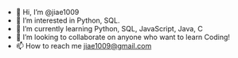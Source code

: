 - 👋 Hi, I’m @jiae1009
- 👀 I’m interested in Python, SQL.
- 🌱 I’m currently learning Python, SQL, JavaScript, Java, C
- 💞️ I’m looking to collaborate on anyone who want to learn Coding!
- 📫 How to reach me jiae1009@gmail.com 

<!---
jiae1009/jiae1009 is a ✨ special ✨ repository because its `README.md` (this file) appears on your GitHub profile.
You can click the Preview link to take a look at your changes.
--->
